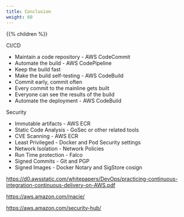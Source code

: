 ```yaml
---
title: Conclusion
weight: 60
---
```


{{% children  %}}

CI/CD

- Maintain a code repository - AWS CodeCommit
- Automate the build - AWS CodePipeline
- Keep the build fast
- Make the build self-testing - AWS CodeBuild
- Commit early, commit often
- Every commit to the mainline gets built
- Everyone can see the results of the build
- Automate the deployment - AWS CodeBuild

Security

- Immutable artifacts - AWS ECR 
- Static Code Analysis - GoSec or other related tools 
- CVE Scanning - AWS ECR
- Least Privileged - Docker and Pod Security settings
- Network Isolation - Network Policies
- Run Time protection - Falco
- Signed Commits - Git and PGP 
- Signed Images - Docker Notary and SigStore cosign


https://d0.awsstatic.com/whitepapers/DevOps/practicing-continuous-integration-continuous-delivery-on-AWS.pdf

https://aws.amazon.com/macie/

https://aws.amazon.com/security-hub/

